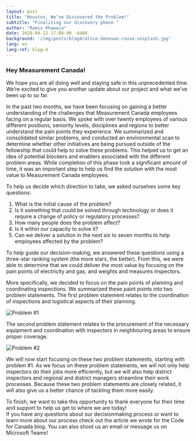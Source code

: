 ```yaml
---
layout: post
title: "Houston, We’ve Discovered the Problem!"
subtitle: "Finalizing our discovery phase "
author: "Ramis Khawaja"
date: 2020-04-22 17:00:00 -0400
background: '/img/posts/blog4/alice-donovan-rouse-unsplash.jpg'
lang: en
lang-ref: blog-4
---
```


<h3>Hey Measurement Canada!</h3>

<p>
We hope you are all doing well and staying safe in this unprecedented time. We’re excited to give you another update about our project and what we’ve been up to so far.
</p>

<p>
In the past two months, we have been focusing on gaining a better understanding of the challenges that Measurement Canada employees facing on a regular basis. 
We spoke with over twenty employees of various different positions, seniority levels, disciplines and regions to better understand the pain points they experience.
We summarized and consolidated similar problems, and conducted an environmental scan to determine whether other initiatives are being pursued outside of the 
fellowship that could help to solve these problems. This helped us to get an idea of potential blockers and enablers associated with the different problem areas. 
While completion of this phase took a significant amount of time, it was an important step to help us find the solution with the most value to Measurement Canada employees.
</p>

<p>To help us decide which direction to take, we asked ourselves some key questions: 
  <ol class="pg-list">
    <li>
      What is the initial cause of the problem? 
    </li>
     <li>
      Is it something that could be solved through technology or does it require a change of policy or regulatory processes? 
    </li>
    <li>
      How many people does the problem affect?
    </li>
    <li>
      Is it within our capacity to solve it?
    </li>
    <li>
      Can we deliver a solution in the next six to seven months to help employees affected by the problem?
    </li>
  </ol>
</p>
 
<p>
  To help guide our decision-making, we answered these questions using a three-star ranking system (the more stars, the better). From this, we were able to determine that we could deliver the most value by focusing on the pain points of electricity and gas, and weights and measures inspectors. 
</p>
 
<p>
  More specifically, we decided to focus on the pain points of planning and coordinating inspections. We summarized these paint points into two problem statements.
The first problem statement relates to the coordination of inspections and logistical aspects of their planning.
</p>

<img class="img-fluid img_horizontal" src="/img/posts/blog4/blg-asset-problem-#1-en.jpg" alt="Problem #1">

<p>
The second problem statement relates to the procurement of the necessary equipment and coordination with inspectors in neighbouring areas to ensure proper coverage.
</p>

<img class="img-fluid img_horizontal" src="/img/posts/blog4/blg-asset-problem-#2-en.jpg" alt="Problem #2">

<p>
We will now start focusing on these two problem statements, starting with problem #1. As we focus on these problem statements, we will not only help inspectors do their jobs more efficiently, but we will also help district inspectors and regional and district managers streamline their work processes. Because these two problem statements are closely related, it will also give us a better chance of tackling them more easily.
</p>

<p>
To finish, we want to take this opportunity to thank everyone for their time and support to help us get to where we are today!</br>
If you have any questions about our decisionmaking process or want to learn more about our process check out the article we wrote for the Code for Canada blog. You can also shoot us an email or message us on Microsoft Teams!
</p>

